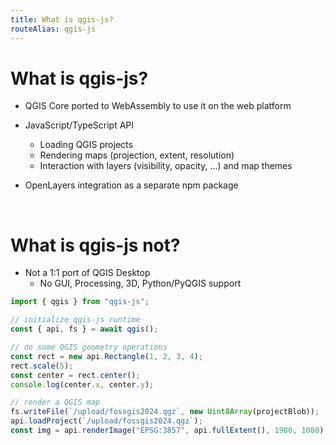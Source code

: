 ```yaml
---
title: What is qgis-js?
routeAlias: qgis-js
---
```


# What is qgis-js?

- QGIS Core ported to WebAssembly to use it on the web platform
- JavaScript/TypeScript API

  - Loading QGIS projects
  - Rendering maps (projection, extent, resolution)
  - Interaction with layers (visibility, opacity, ...) and map themes

- OpenLayers integration as a separate npm package

<br />

<div v-click>

<h1>What is qgis-js not?</h1>

- Not a 1:1 port of QGIS Desktop
  - No GUI, Processing, 3D, Python/PyQGIS support

</div>

<div class="absolute bottom-23 right-15 transform -rotate-5" v-click>

```ts
import { qgis } from "qgis-js";

// initialize qgis-js runtime
const { api, fs } = await qgis();

// do some QGIS geometry operations
const rect = new api.Rectangle(1, 2, 3, 4);
rect.scale(5);
const center = rect.center();
console.log(center.x, center.y);

// render a QGIS map
fs.writeFile(`/upload/fossgis2024.qgz`, new Uint8Array(projectBlob));
api.loadProject(`/upload/fossgis2024.qgz`);
const img = api.renderImage("EPSG:3857", api.fullExtent(), 1980, 1080);
```

</div>

<!--
```
// download QGIS project
fetch("https://some.server/fossgis2024.qgz")
  .then((response) => response.blob())
  .then((blob) => blob.arrayBuffer())
  .then((buffer) => {
    // upload QGIS project to the qgis-js runtime
    fs.mkdir(`/upload`);
    fs.writeFile(`/upload/fossgis2024.qgz`, new Uint8Array(buffer));

    // load the project in QGIS
    api.loadProject(`/upload/fossgis2024.qgz`);

    // render a map of the project
    const img = api.renderImage("EPSG:3857", api.fullExtent(), 1980, 1080);
  });
```
-->
